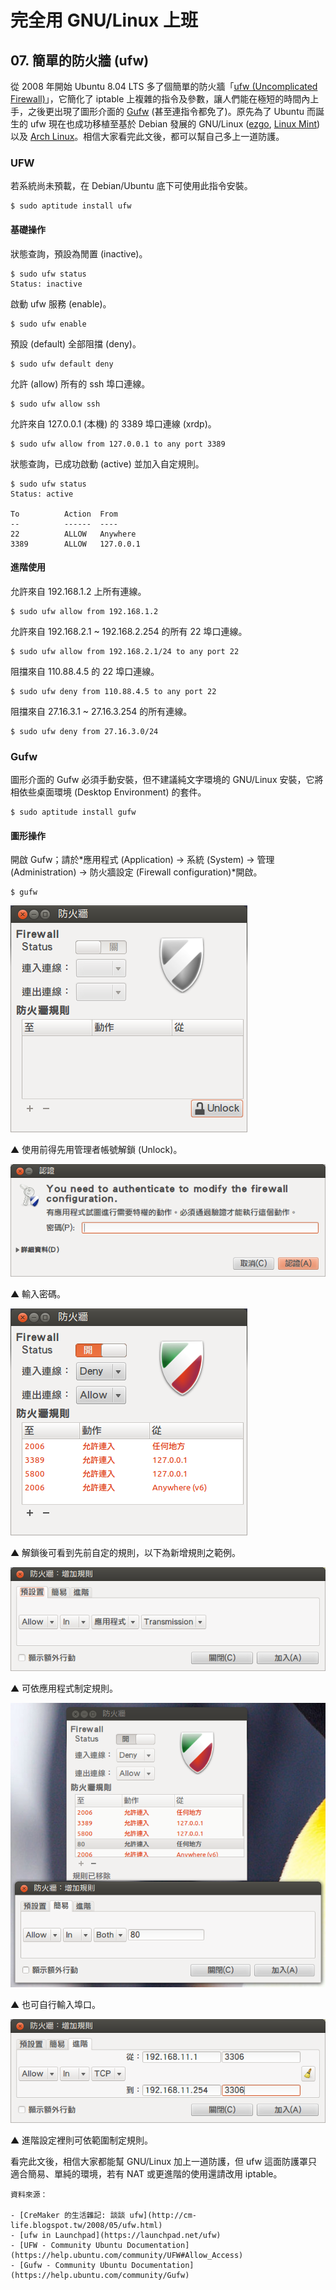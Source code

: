 # 完全用 GNU/Linux 上班

## 07. 簡單的防火牆 (ufw)

從 2008 年開始 Ubuntu 8.04 LTS 多了個簡單的防火牆「[ufw (Uncomplicated Firewall)](http://en.wikipedia.org/wiki/Uncomplicated_Firewall)」，它簡化了 iptable 上複雜的指令及參數，讓人們能在極短的時間內上手，之後更出現了圖形介面的 [Gufw](http://gufw.org/) (甚至連指令都免了)。原先為了 Ubuntu 而誕生的 ufw 現在也成功移植至基於 Debian 發展的 GNU/Linux ([ezgo](http://ezgo.westart.tw/ezgoX/), [Linux Mint](http://www.linuxmint.com/)) 以及 [Arch Linux](http://archlinux.tw/)。相信大家看完此文後，都可以幫自己多上一道防護。

###  UFW

若系統尚未預載，在 Debian/Ubuntu 底下可使用此指令安裝。

	$ sudo aptitude install ufw 

####  基礎操作

狀態查詢，預設為閒置 (inactive)。

	$ sudo ufw status
	Status: inactive

啟動 ufw 服務 (enable)。

	$ sudo ufw enable

預設 (default) 全部阻擋 (deny)。

	$ sudo ufw default deny

允許 (allow) 所有的 ssh 埠口連線。

	$ sudo ufw allow ssh

允許來自 127.0.0.1 (本機) 的 3389 埠口連線 (xrdp)。

	$ sudo ufw allow from 127.0.0.1 to any port 3389

狀態查詢，已成功啟動 (active) 並加入自定規則。

	$ sudo ufw status
	Status: active
	
	To			Action	From
	--			------	----
	22			ALLOW 	Anywhere
	3389		ALLOW 	127.0.0.1

#### 進階使用

允許來自 192.168.1.2 上所有連線。 

	$ sudo ufw allow from 192.168.1.2

允許來自 192.168.2.1 ~ 192.168.2.254 的所有 22 埠口連線。 

	$ sudo ufw allow from 192.168.2.1/24 to any port 22

阻擋來自 110.88.4.5 的 22 埠口連線。 

	$ sudo ufw deny from 110.88.4.5 to any port 22

阻擋來自 27.16.3.1 ~ 27.16.3.254 的所有連線。 

	$ sudo ufw deny from 27.16.3.0/24

### Gufw

圖形介面的 Gufw 必須手動安裝，但不建議純文字環境的 GNU/Linux 安裝，它將相依些桌面環境 (Desktop Environment) 的套件。

	$ sudo aptitude install gufw 

####  圖形操作

開啟 Gufw；請於*應用程式 (Application) -> 系統 (System) -> 管理 (Administration) -> 防火牆設定 (Firewall configuration)*開啟。

	$ gufw

![2013-09-24-gufw-01.png](imgs/2013-09-24-gufw-01.png "2013-09-24-gufw-01.png")

▲ 使用前得先用管理者帳號解鎖 (Unlock)。

![2013-09-24-gufw-02.png](imgs/2013-09-24-gufw-02.png "2013-09-24-gufw-02.png")

▲ 輸入密碼。

![2013-09-24-gufw-03.png](imgs/2013-09-24-gufw-03.png "2013-09-24-gufw-03.png")

▲ 解鎖後可看到先前自定的規則，以下為新增規則之範例。

![2013-09-24-gufw-04.png](imgs/2013-09-24-gufw-04.png "2013-09-24-gufw-04.png")

▲ 可依應用程式制定規則。

![2013-09-24-gufw-05.png](imgs/2013-09-24-gufw-05.png "2013-09-24-gufw-05.png")

▲ 也可自行輸入埠口。

![2013-09-24-gufw-06.png](imgs/2013-09-24-gufw-06.png "2013-09-24-gufw-06.png")

▲ 進階設定裡則可依範圍制定規則。

看完此文後，相信大家都能幫 GNU/Linux 加上一道防護，但 ufw 這面防護罩只適合簡易、單純的環境，若有 NAT 或更進階的使用還請改用 iptable。

	資料來源：
	
	- [CreMaker 的生活雜記: 談談 ufw](http://cm-life.blogspot.tw/2008/05/ufw.html)
	- [ufw in Launchpad](https://launchpad.net/ufw)
	- [UFW - Community Ubuntu Documentation](https://help.ubuntu.com/community/UFW#Allow_Access)
	- [Gufw - Community Ubuntu Documentation](https://help.ubuntu.com/community/Gufw)
